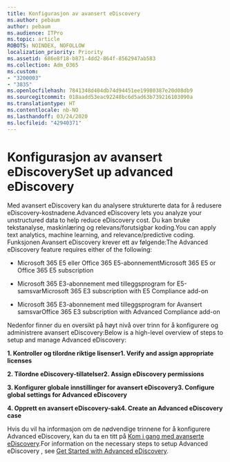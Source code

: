 ```yaml
---
title: Konfigurasjon av avansert eDiscovery
ms.author: pebaum
author: pebaum
ms.audience: ITPro
ms.topic: article
ROBOTS: NOINDEX, NOFOLLOW
localization_priority: Priority
ms.assetid: 686e8f18-b871-4dd2-864f-8562947ab583
ms.collection: Adm_O365
ms.custom:
- "3200003"
- "3835"
ms.openlocfilehash: 7841348d404db74d94451ee19980387e20d08db9
ms.sourcegitcommit: 018aadd53eac92248bc6d5ad63b739216103090a
ms.translationtype: HT
ms.contentlocale: nb-NO
ms.lasthandoff: 03/24/2020
ms.locfileid: "42940371"
---
```

# <a name="set-up-advanced-ediscovery"></a><span data-ttu-id="6e69f-102">Konfigurasjon av avansert eDiscovery</span><span class="sxs-lookup"><span data-stu-id="6e69f-102">Set up advanced eDiscovery</span></span>

<span data-ttu-id="6e69f-103">Med avansert eDiscovery kan du analysere strukturerte data for å redusere eDiscovery-kostnadene.</span><span class="sxs-lookup"><span data-stu-id="6e69f-103">Advanced eDiscovery lets you analyze your unstructured data to help reduce eDiscovery cost.</span></span> <span data-ttu-id="6e69f-104">Du kan bruke tekstanalyse, maskinlæring og relevans/forutsigbar koding.</span><span class="sxs-lookup"><span data-stu-id="6e69f-104">You can apply text analytics, machine learning, and relevance/predictive coding.</span></span>  <span data-ttu-id="6e69f-105">Funksjonen Avansert eDiscovery krever ett av følgende:</span><span class="sxs-lookup"><span data-stu-id="6e69f-105">The Advanced eDiscovery feature requires either of the following:</span></span>

- <span data-ttu-id="6e69f-106">Microsoft 365 E5 eller Office 365 E5-abonnement</span><span class="sxs-lookup"><span data-stu-id="6e69f-106">Microsoft 365 E5 or Office 365 E5 subscription</span></span>

- <span data-ttu-id="6e69f-107">Microsoft 365 E3-abonnement med tilleggsprogram for E5-samsvar</span><span class="sxs-lookup"><span data-stu-id="6e69f-107">Microsoft 365 E3 subscription with E5 Compliance add-on</span></span>

- <span data-ttu-id="6e69f-108">Microsoft 365 E3-abonnement med tilleggsprogram for Avansert samsvar</span><span class="sxs-lookup"><span data-stu-id="6e69f-108">Office 365 E3 subscription with Advanced Compliance add-on</span></span>

<span data-ttu-id="6e69f-109">Nedenfor finner du en oversikt på høyt nivå over trinn for å konfigurere og administrere avansert eDiscovery:</span><span class="sxs-lookup"><span data-stu-id="6e69f-109">Below is a high-level overview of steps to setup and manage Advanced eDiscovery:</span></span>

<span data-ttu-id="6e69f-110">**1. Kontroller og tilordne riktige lisenser**</span><span class="sxs-lookup"><span data-stu-id="6e69f-110">**1. Verify and assign appropriate licenses**</span></span>

<span data-ttu-id="6e69f-111">**2. Tilordne eDiscovery-tillatelser**</span><span class="sxs-lookup"><span data-stu-id="6e69f-111">**2. Assign eDiscovery permissions**</span></span>

<span data-ttu-id="6e69f-112">**3. Konfigurer globale innstillinger for avansert eDiscovery**</span><span class="sxs-lookup"><span data-stu-id="6e69f-112">**3. Configure global settings for Advanced eDiscovery**</span></span>

<span data-ttu-id="6e69f-113">**4. Opprett en avansert eDiscovery-sak**</span><span class="sxs-lookup"><span data-stu-id="6e69f-113">**4. Create an Advanced eDiscovery case**</span></span>

<span data-ttu-id="6e69f-114">Hvis du vil ha informasjon om de nødvendige trinnene for å konfigurere Advanced eDiscovery, kan du ta en titt på  [Kom i gang med avanserte eDiscovery](https://docs.microsoft.com/microsoft-365/compliance/get-started-with-advanced-ediscovery?view=o365-worldwide).</span><span class="sxs-lookup"><span data-stu-id="6e69f-114">For information on the necessary steps to setup Advanced eDiscovery , see  [Get Started with Advanced eDiscovery](https://docs.microsoft.com/microsoft-365/compliance/get-started-with-advanced-ediscovery?view=o365-worldwide).</span></span>
